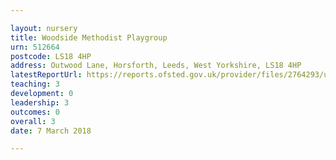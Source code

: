 ```yaml
---

layout: nursery
title: Woodside Methodist Playgroup
urn: 512664
postcode: LS18 4HP
address: Outwood Lane, Horsforth, Leeds, West Yorkshire, LS18 4HP
latestReportUrl: https://reports.ofsted.gov.uk/provider/files/2764293/urn/512664.pdf
teaching: 3
development: 0
leadership: 3
outcomes: 0
overall: 3
date: 7 March 2018

---
```

